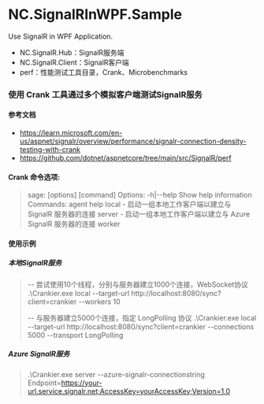 # NC.SignalRInWPF.Sample
Use SignalR in WPF Application.

- NC.SignalR.Hub：SignalR服务端
- NC.SignalR.Client：SignalR客户端
- perf：性能测试工具目录，Crank、Microbenchmarks



### 使用 Crank 工具通过多个模拟客户端测试SignalR服务

#### 参考文档

- https://learn.microsoft.com/en-us/aspnet/signalr/overview/performance/signalr-connection-density-testing-with-crank
- https://github.com/dotnet/aspnetcore/tree/main/src/SignalR/perf

#### Crank 命令选项:
> 	sage:  [options] [command]
> 	Options:
> 	  -h|--help  Show help information
> 	Commands:
> 	  agent
> 	  help
> 	  local - 启动一组本地工作客户端以建立与 SignalR 服务器的连接
> 	  server - 启动一组本地工作客户端以建立与 Azure SignalR 服务器的连接
> 	  worker

#### 使用示例

##### 本地SignalR服务

> 	-- 尝试使用10个线程，分别与服务器建立1000个连接，WebSocket协议
> 	.\Crankier.exe local --target-url http://localhost:8080/sync?client=crankier --workers 10
> 		
> 	-- 与服务器建立5000个连接，指定 LongPolling 协议
> 	.\Crankier.exe local --target-url http://localhost:8080/sync?client=crankier --connections 5000 --transport LongPolling

##### Azure SignalR服务

> .\Crankier.exe server --azure-signalr-connectionstring Endpoint=https://your-url.service.signalr.net;AccessKey=yourAccessKey;Version=1.0